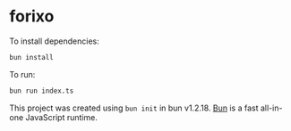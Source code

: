 # forixo

To install dependencies:

```bash
bun install
```

To run:

```bash
bun run index.ts
```

This project was created using `bun init` in bun v1.2.18. [Bun](https://bun.sh) is a fast all-in-one JavaScript runtime.

